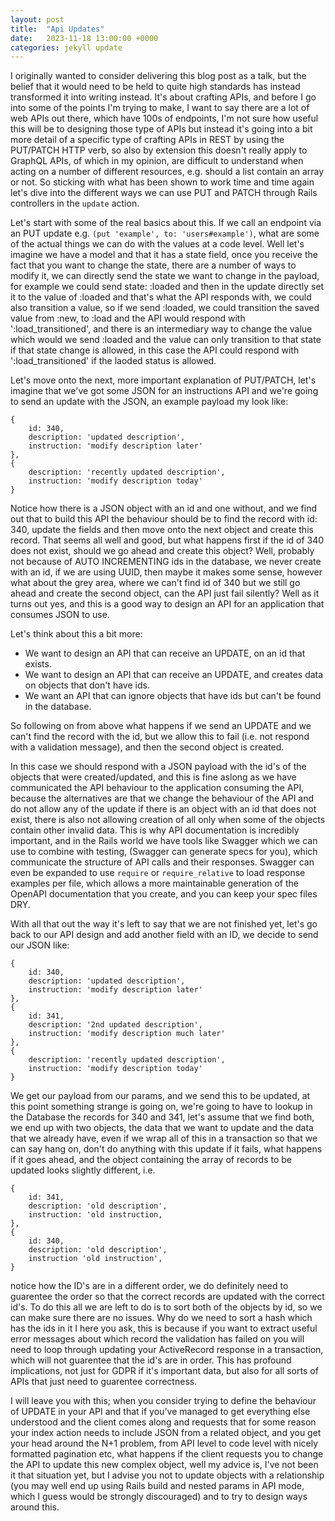 ```yaml
---
layout: post
title:  "Api Updates"
date:   2023-11-18 13:00:00 +0000
categories: jekyll update
---
```


I originally wanted to consider delivering this blog post as a talk, but the belief that it would need to be held to quite high standards has instead transformed it into writing instead. It's about crafting APIs, and before I go into some of the points I'm trying to make, I want to say there are a lot of web APIs out there, which have 100s of endpoints, I'm not sure how useful this will be to designing those type of APIs but instead it's going into a bit more detail of a specific type of crafting APIs in REST by using the PUT/PATCH HTTP verb, so also by extension this doesn't really apply to GraphQL APIs, of which in my opinion, are difficult to understand when acting on a number of different resources, e.g. should a list contain an array or not. So sticking with what has been shown to work time and time again let's dive into the different ways we can use PUT and PATCH through Rails controllers in the `update` action.

Let's start with some of the real basics about this. If we call an endpoint via an PUT update e.g. `(put 'example', to: 'users#example')`, what are some of the actual things we can do with the values at a code level. Well let's imagine we have a model and that it has a state field, once you receive the fact that you want to change the state, there are a number of ways to modify it, we can directly send the state we want to change in the payload, for example we could send state: :loaded and then in the update directly set it to the value of :loaded and that's what the API responds with, we could also transition a value, so if we send :loaded, we could transition the saved value from :new, to :load and the API would respond with ':load_transitioned', and there is an intermediary way to change the value which would we send :loaded and the value can only transition to that state if that state change is allowed, in this case the API could respond with ':load_transitioned' if the laoded status is allowed.

Let's move onto the next, more important explanation of PUT/PATCH, let's imagine that we've got some JSON for an instructions API and we're going to send an update with the JSON, an example payload my look like:

```
{
    id: 340,
    description: 'updated description',
    instruction: 'modify description later'
},
{
    description: 'recently updated description',
    instruction: 'modify description today'
}
```

Notice how there is a JSON object with an id and one without, and we find out that to build this API the behaviour should be to find the record with id: 340, update the fields and then move onto the next object and create this record. That seems all well and good, but what happens first if the id of 340 does not exist, should we go ahead and create this object? Well, probably not because of AUTO INCREMENTING ids in the database, we never create with an id, if we are using UUID, then maybe it makes some sense, however what about the grey area, where we can't find id of 340 but we still go ahead and create the second object, can the API just fail silently? Well as it turns out yes, and this is a good way to design an API for an application that consumes JSON to use.

Let's think about this a bit more:

  * We want to design an API that can receive an UPDATE, on an id that exists.
  * We want to design an API that can receive an UPDATE, and creates data on objects that don't have ids.
  * We want an API that can ignore objects that have ids but can't be found in the database.

So following on from above what happens if we send an UPDATE and we can't find the record with the id, but we allow this to fail (i.e. not respond with a validation message), and then the second object is created.
  
In this case we should respond with a JSON payload with the id's of the objects that were created/updated, and this is fine aslong as we have communicated the API behaviour to the application consuming the API, because the alternatives are that we change the behaviour of the API and do not allow any of the update if there is an object with an id that does not exist, there is also not allowing creation of all only when some of the objects contain other invalid data. This is why API documentation is incredibly important, and in the Rails world we have tools like Swagger which we can use to combine with testing, (Swagger can generate specs for you), which communicate the structure of API calls and their responses. Swagger can even be expanded to use `require` or `require_relative` to load response examples per file, which allows a more maintainable generation of the OpenAPI documentation that you create, and you can keep your spec files DRY.

With all that out the way it's left to say that we are not finished yet, let's go back to our API design and add another field with an ID, we decide to send our JSON like:

```
{
    id: 340,
    description: 'updated description',
    instruction: 'modify description later'
},
{
    id: 341,
    description: '2nd updated description',
    instruction: 'modify description much later'
},
{
    description: 'recently updated description',
    instruction: 'modify description today'
}
```

We get our payload from our params, and we send this to be updated, at this point something strange is going on, we're going to have to lookup in the Database the records for 340 and 341, let's assume that we find both, we end up with two objects, the data that we want to update and the data that we already have, even if we wrap all of this in a transaction so that we can say hang on, don't do anything with this update if it fails, what happens if it goes ahead, and the object containing the array of records to be updated looks slightly different, i.e.

```
{
    id: 341,
    description: 'old description',
    instruction: 'old instruction,
},
{
    id: 340,
    description: 'old description',
    instruction 'old instruction',
}
```

notice how the ID's are in a different order, we do definitely need to guarentee the order so that the correct records are updated with the correct id's. To do this all we are left to do is to sort both of the objects by id, so we can make sure there are no issues. Why do we need to sort a hash which has the ids in it I here you ask, this is because if you want to extract useful error messages about which record the validation has failed on you will need to loop through updating your ActiveRecord response in a transaction, which will not guarentee that the id's are in order. This has profound implications, not just for GDPR if it's important data, but also for all sorts of APIs that just need to guarentee correctness.

I will leave you with this; when you consider trying to define the behaviour of UPDATE in your API and that if you've managed to get everything else understood and the client comes along and requests that for some reason your index action needs to include JSON from a related object, and you get your head around the N+1 problem, from API level to code level with nicely formatted pagination etc, what happens if the client requests you to change the API to update this new complex object, well my advice is, I've not been it that situation yet, but I advise you not to update objects with a relationship (you may well end up using Rails build and nested params in API mode, which I guess would be strongly discouraged) and to try to design ways around this. 
